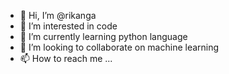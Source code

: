 - 👋 Hi, I’m @rikanga
- 👀 I’m interested in code
- 🌱 I’m currently learning python language
- 💞️ I’m looking to collaborate on machine learning
- 📫 How to reach me ...

<!---
rikanga/rikanga is a ✨ special ✨ repository because its `README.md` (this file) appears on your GitHub profile.
You can click the Preview link to take a look at your changes.
--->
